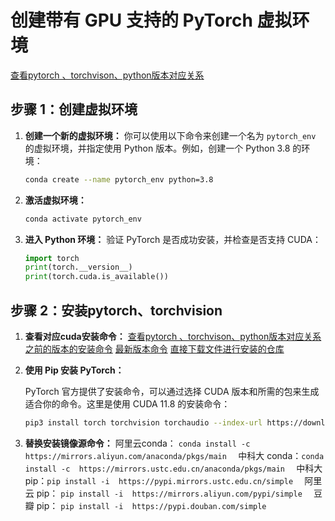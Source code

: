 # 创建带有 GPU 支持的 PyTorch 虚拟环境

[查看pytorch 、torchvison、python版本对应关系](https://github.com/pytorch/vision)
## 步骤 1：创建虚拟环境

1. **创建一个新的虚拟环境：**
   你可以使用以下命令来创建一个名为 `pytorch_env` 的虚拟环境，并指定使用 Python 版本。例如，创建一个 Python 3.8 的环境：

   ```bash
   conda create --name pytorch_env python=3.8
   ```

2. **激活虚拟环境：**
    ```bash
    conda activate pytorch_env
    ```

3. **进入 Python 环境：**
    验证 PyTorch 是否成功安装，并检查是否支持 CUDA：
    ```python
    import torch
    print(torch.__version__)
    print(torch.cuda.is_available())
    ```

## 步骤 2：安装pytorch、torchvision
1. **查看对应cuda安装命令：**
    [查看pytorch 、torchvison、python版本对应关系](https://github.com/pytorch/vision)
    [之前的版本的安装命令](https://pytorch.org/get-started/previous-versions/)
    [最新版本命令](https://pytorch.org/get-started/locally/)
    [直接下载文件进行安装的仓库](https://download.pytorch.org/whl/cu118/torch_stable.html)

2. **使用 Pip 安装 PyTorch：**
    
    PyTorch 官方提供了安装命令，可以通过选择 CUDA 版本和所需的包来生成适合你的命令。这里是使用 CUDA 11.8 的安装命令：
    ```bash
    pip3 install torch torchvision torchaudio --index-url https://download.pytorch.org/whl/cu118
    ```

3. **替换安装镜像源命令：** 
    阿里云conda： `conda install -c  https://mirrors.aliyun.com/anaconda/pkgs/main  `
    中科大 conda：`conda install -c  https://mirrors.ustc.edu.cn/anaconda/pkgs/main  `
    中科大 pip：`pip install -i  https://pypi.mirrors.ustc.edu.cn/simple  `
    阿里云 pip：            `pip install -i  https://mirrors.aliyun.com/pypi/simple  `
    豆 瓣   pip：           `pip install -i  https://pypi.douban.com/simple  `

